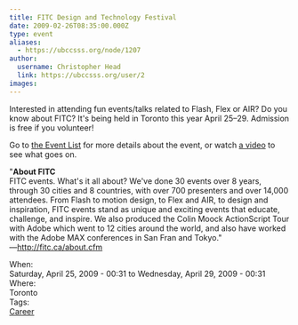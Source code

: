 ```yaml
---
title: FITC Design and Technology Festival 
date: 2009-02-26T08:35:00.000Z
type: event
aliases:
  - https://ubccsss.org/node/1207
author:
  username: Christopher Head
  link: https://ubccsss.org/user/2
images:
---
```


<div class="field field-name-body field-type-text-with-summary field-label-hidden"><div class="field-items"><div class="field-item even"><p>Interested in attending fun events/talks related to Flash, Flex or AIR? Do you know about FITC? It&apos;s being held in Toronto this year April 25&#x2013;29. Admission is free if you volunteer!</p>
<p>Go to <a href="http://fitc.ca/event_list.cfm">the Event List</a> for more details about the event, or watch <a href="http://fitc.ca/video/2008/toronto/FITCTO08_full_video.html">a video</a> to see what goes on.</p>
<p>&quot;<b>About FITC</b><br>
FITC events. What&apos;s it all about? We&apos;ve done 30 events over 8 years, through 30 cities and 8 countries, with over 700 presenters and over 14,000 attendees. From Flash to motion design, to Flex and AIR, to design and inspiration, FITC events stand as unique and exciting events that educate, challenge, and inspire. We also produced the Colin Moock ActionScript Tour with Adobe which went to 12 cities around the world, and also have worked with the Adobe MAX conferences in San Fran and Tokyo.&quot;<br>
&#x2014;<a href="http://fitc.ca/about.cfm">http://fitc.ca/about.cfm</a></p>
</div></div></div><div class="field field-name-field-dates field-type-datetime field-label-above"><div class="field-label">When:&#xA0;</div><div class="field-items"><div class="field-item even"><span class="date-display-range"><span class="date-display-start">Saturday, April 25, 2009 - 00:31</span> to <span class="date-display-end">Wednesday, April 29, 2009 - 00:31</span></span></div></div></div><div class="field field-name-field-location field-type-text field-label-above"><div class="field-label">Where:&#xA0;</div><div class="field-items"><div class="field-item even">Toronto</div></div></div>    <footer>
    <div class="field field-name-field-tags field-type-taxonomy-term-reference field-label-above"><div class="field-label">Tags:&#xA0;</div><div class="field-items"><div class="field-item even"><a href="/career">Career</a></div></div></div>      </footer>